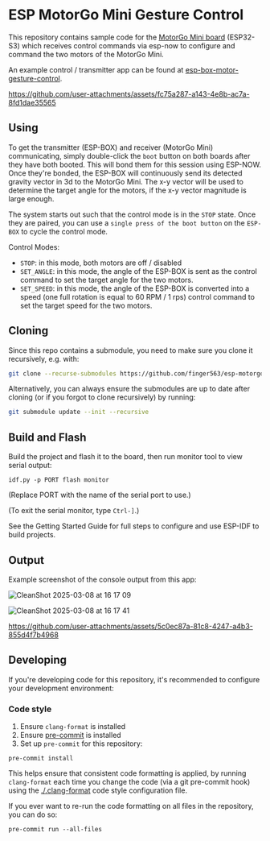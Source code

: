 # ESP MotorGo Mini Gesture Control

This repository contains sample code for the [MotorGo Mini
board](https://motorgo.net) (ESP32-S3) which receives control commands via
esp-now to configure and command the two motors of the MotorGo Mini.

An example control / transmitter app can be found at
[esp-box-motor-gesture-control](https://github.com/finger563/esp-box-motor-gesture-control).

https://github.com/user-attachments/assets/fc75a287-a143-4e8b-ac7a-8fd1dae35565

## Using

To get the transmitter (ESP-BOX) and receiver (MotorGo Mini) communicating,
simply double-click the `boot` button on both boards after they have both
booted. This will bond them for this session using ESP-NOW. Once they're bonded,
the ESP-BOX will continuously send its detected gravity vector in 3d to the
MotorGo Mini. The x-y vector will be used to determine the target angle for the
motors, if the x-y vector magnitude is large enough.

The system starts out such that the control mode is in the `STOP` state. Once
they are paired, you can use a `single press of the boot button` on the
`ESP-BOX` to cycle the control mode.

Control Modes:
* `STOP`: in this mode, both motors are off / disabled
* `SET_ANGLE`: in this mode, the angle of the ESP-BOX is sent as the control
  command to set the target angle for the two motors.
* `SET_SPEED`: in this mode, the angle of the ESP-BOX is converted into a speed
  (one full rotation is equal to 60 RPM / 1 rps) control command to set the
  target speed for the two motors.

## Cloning

Since this repo contains a submodule, you need to make sure you clone it
recursively, e.g. with:

``` sh
git clone --recurse-submodules https://github.com/finger563/esp-motorgo-mini-gesture-control
```

Alternatively, you can always ensure the submodules are up to date after cloning
(or if you forgot to clone recursively) by running:

``` sh
git submodule update --init --recursive
```

## Build and Flash

Build the project and flash it to the board, then run monitor tool to view serial output:

```
idf.py -p PORT flash monitor
```

(Replace PORT with the name of the serial port to use.)

(To exit the serial monitor, type ``Ctrl-]``.)

See the Getting Started Guide for full steps to configure and use ESP-IDF to build projects.

## Output

Example screenshot of the console output from this app:

![CleanShot 2025-03-08 at 16 17 09](https://github.com/user-attachments/assets/a9f1e8e5-5282-4725-b344-96d23c7ae5ab)

![CleanShot 2025-03-08 at 16 17 41](https://github.com/user-attachments/assets/0fdc0fb7-8201-4862-8f68-cb1fab0ef426)

https://github.com/user-attachments/assets/5c0ec87a-81c8-4247-a4b3-855d4f7b4968


## Developing

If you're developing code for this repository, it's recommended to configure
your development environment:

### Code style

1. Ensure `clang-format` is installed
2. Ensure [pre-commit](https://pre-commit.com) is installed
3. Set up `pre-commit` for this repository:

  ``` console
  pre-commit install
  ```

This helps ensure that consistent code formatting is applied, by running
`clang-format` each time you change the code (via a git pre-commit hook) using
the [./.clang-format](./.clang-format) code style configuration file.

If you ever want to re-run the code formatting on all files in the repository,
you can do so:

``` console
pre-commit run --all-files
```
